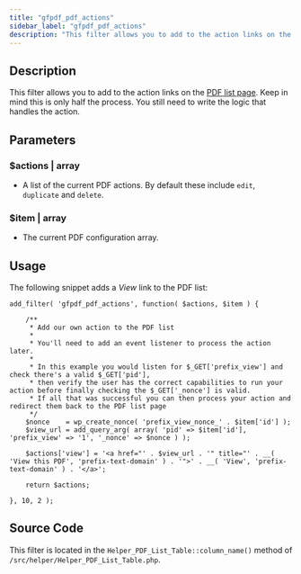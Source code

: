 ```yaml
---
title: "gfpdf_pdf_actions"
sidebar_label: "gfpdf_pdf_actions"
description: "This filter allows you to add to the action links on the PDF list page. Keep in mind you still need to write the logic that handles the action. "
---
```


## Description 

This filter allows you to add to the action links on the [PDF list page](../../users/managing-pdfs.md). Keep in mind this is only half the process. You still need to write the logic that handles the action. 

## Parameters 

### $actions | array
*  A list of the current PDF actions. By default these include `edit`, `duplicate` and `delete`.

### $item | array
*  The current PDF configuration array.

## Usage 

The following snippet adds a *View* link to the PDF list:

``` 
add_filter( 'gfpdf_pdf_actions', function( $actions, $item ) {

	/**
	 * Add our own action to the PDF list
	 *
	 * You'll need to add an event listener to process the action later.
	 *
	 * In this example you would listen for $_GET['prefix_view'] and check there's a valid $_GET['pid'],
	 * then verify the user has the correct capabilities to run your action before finally checking the $_GET['_nonce'] is valid.
	 * If all that was successful you can then process your action and redirect them back to the PDF list page
	 */
	$nonce    = wp_create_nonce( 'prefix_view_nonce_' . $item['id'] );
	$view_url = add_query_arg( array( 'pid' => $item['id'], 'prefix_view' => '1', '_nonce' => $nonce ) );

	$actions['view'] = '<a href="' . $view_url . '" title="' . __( 'View this PDF', 'prefix-text-domain' ) . '">' . __( 'View', 'prefix-text-domain' ) . '</a>';

	return $actions;

}, 10, 2 );
```

## Source Code 

This filter is located in the `Helper_PDF_List_Table::column_name()` method of `/src/helper/Helper_PDF_List_Table.php`.